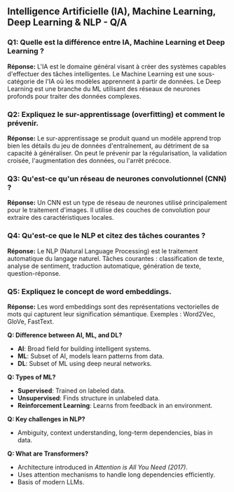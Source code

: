 ## Intelligence Artificielle (IA), Machine Learning, Deep Learning & NLP - Q/A

### Q1: Quelle est la différence entre IA, Machine Learning et Deep Learning ?
**Réponse:**
L'IA est le domaine général visant à créer des systèmes capables d'effectuer des tâches intelligentes. Le Machine Learning est une sous-catégorie de l'IA où les modèles apprennent à partir de données. Le Deep Learning est une branche du ML utilisant des réseaux de neurones profonds pour traiter des données complexes.

### Q2: Expliquez le sur-apprentissage (overfitting) et comment le prévenir.
**Réponse:**
Le sur-apprentissage se produit quand un modèle apprend trop bien les détails du jeu de données d'entraînement, au détriment de sa capacité à généraliser. On peut le prévenir par la régularisation, la validation croisée, l'augmentation des données, ou l'arrêt précoce.

### Q3: Qu'est-ce qu'un réseau de neurones convolutionnel (CNN) ?
**Réponse:**
Un CNN est un type de réseau de neurones utilisé principalement pour le traitement d'images. Il utilise des couches de convolution pour extraire des caractéristiques locales.

### Q4: Qu'est-ce que le NLP et citez des tâches courantes ?
**Réponse:**
Le NLP (Natural Language Processing) est le traitement automatique du langage naturel. Tâches courantes : classification de texte, analyse de sentiment, traduction automatique, génération de texte, question-réponse.

### Q5: Expliquez le concept de word embeddings.
**Réponse:**
Les word embeddings sont des représentations vectorielles de mots qui capturent leur signification sémantique. Exemples : Word2Vec, GloVe, FastText.




**Q: Difference between AI, ML, and DL?**  
- **AI**: Broad field for building intelligent systems.  
- **ML**: Subset of AI, models learn patterns from data.  
- **DL**: Subset of ML using deep neural networks.

**Q: Types of ML?**  
- **Supervised**: Trained on labeled data.  
- **Unsupervised**: Finds structure in unlabeled data.  
- **Reinforcement Learning**: Learns from feedback in an environment.

**Q: Key challenges in NLP?**  
- Ambiguity, context understanding, long-term dependencies, bias in data.

**Q: What are Transformers?**  
- Architecture introduced in *Attention is All You Need (2017)*.  
- Uses attention mechanisms to handle long dependencies efficiently.  
- Basis of modern LLMs.
